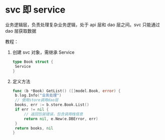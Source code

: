# svc 即 service

业务逻辑层，负责处理复杂业务逻辑，处于 api 层和 dao 层之间。svc 只能通过 dao 层获取数据


教程：

1. 创建 svc 对象，需继承 Service

   ```go
   type Book struct {
   	Service
   }
   ```

2. 定义方法

   ```go
   func (b *Book) GetList() ([]model.Book, error) {
   	b.log.Info("业务处理")
   	// 使用store调用dao层
   	books, err := b.store.Book.List()
   	if err != nil {
   		// 返回包装错误，包含调用栈信息
   		return nil, e.New(e.DBError, err)
   	}
   	return books, nil
   }
   ```
   
